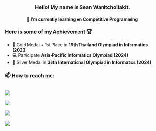 <h3 align="center">
  Hello! My name is Sean Wanitchollakit.
</h3>

<h4 align="center">
  👀 I’m currently learning on Competitive Programming
</h4>

### Here is some of my Achievement 🏆

- 🥇 Gold Medal + 1st Place in **19th Thailand Olympiad in Informatics (2023)** 
- 💻 Participate **Asia-Pacific Informatics Olympiad (2024)** 
- 🥈 Silver Medal in **36th International Olympiad in Informatics (2024)**

<p align="center">
 <h3> 📫 How to reach me: </h3> <br/>
 <a href="mailto:sean.wanit@gmail.com"><img src = "https://img.shields.io/badge/Gmail-D14836?style=for-the-badge&logo=gmail&logoColor=white"/> </a> <br> </br>
 <a href="https://facebook.com/YooWanitchollakit"><img src="https://img.shields.io/badge/facebook-1778F2.svg?style=for-the-badge&logo=facebook&logoColor=white"/></a> <br> </br>
 <a href="https://instagram.com/yoodotexe"><img src="https://img.shields.io/badge/instagram-E1306C.svg?style=for-the-badge&logo=instagram&logoColor=white"/></a> <br> </br>
 <a href="https://github.com/NortGlG"><img src = "https://img.shields.io/badge/GitHub-100000?style=for-the-badge&logo=github&logoColor=white"></a> <br> </br>
</p>
<!--
btw I get this from Aprodicez 🙃🙃🙏🙏
-->

<!--
**NortGlG/NortGlG** is a ✨ _special_ ✨ repository because its `README.md` (this file) appears on your GitHub profile.

Here are some ideas to get you started:

- 🔭 I’m currently working on ...
- 🌱 I’m currently learning ...
- 👯 I’m looking to collaborate on ...
- 🤔 I’m looking for help with ...
- 💬 Ask me about ...
- 📫 How to reach me: ...
- 😄 Pronouns: ...
- ⚡ Fun fact: ...
-->
